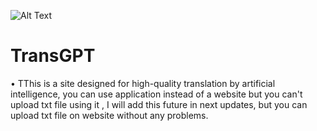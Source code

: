 ![Alt Text](url)
# TransGPT
• TThis is a site designed for high-quality translation by artificial intelligence,
 you can use application instead of a website but you can't upload txt file using it , I will add this future in next updates, but you can upload txt file on website without any problems.
